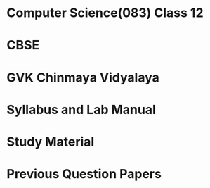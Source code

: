 # Computer Science(083) Class 12
# CBSE
# GVK Chinmaya Vidyalaya
# Syllabus and Lab Manual
# Study Material 
# Previous Question Papers
